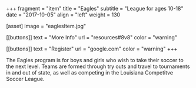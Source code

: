 +++
fragment = "item"
title = "Eagles"
subtitle = "League for ages 10-18"
date = "2017-10-05"
align = "left"
weight = 130

[asset]
  image = "eaglesItem.jpg"

[[buttons]]
  text = "More Info"
  url = "resources#8v8"
  color = "warning"

[[buttons]]
  text = "Register"
  url = "google.com"
  color = "warning"
+++

The Eagles program is for boys and girls who wish to take their soccer to the next level. Teams are formed through try outs and travel to tournaments in and out of state, as well as competing in the Louisiana Competitve Soccer League.